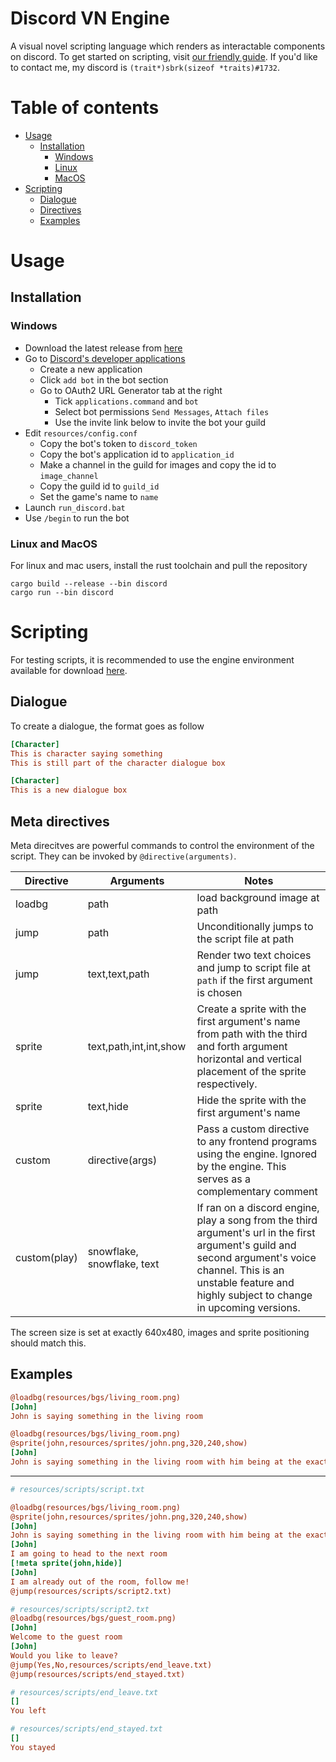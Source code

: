 # Discord VN Engine
A visual novel scripting language which renders as interactable components on discord. To get started on scripting, visit [our friendly guide](https://github.com/grostaco/discord_vn/blob/main/docs/README.md). If you'd like to contact me, my discord is `(trait*)sbrk(sizeof *traits)#1732`.

# Table of contents
- [Usage](#usage)
    - [Installation](#installation)
        - [Windows](#windows)
        - [Linux](#linux-and-macos)
        - [MacOS](#linux-and-macos)
- [Scripting](#scripting)
    - [Dialogue](#dialogue)
    - [Directives](#meta-directives)
    - [Examples](#examples)
# Usage

## Installation
### Windows
- Download the latest release from [here](https://github.com/grostaco/discord_vn/releases/latest/download/discord.zip)
- Go to [Discord's developer applications](https://discord.com/developers/applications)
    - Create a new application
    - Click `add bot` in the bot section
    - Go to OAuth2 URL Generator tab at the right
        - Tick `applications.command` and `bot`
        - Select bot permissions `Send Messages`, `Attach files`
        - Use the invite link below to invite the bot your guild
- Edit `resources/config.conf`
    - Copy the bot's token to `discord_token`
    - Copy the bot's application id to `application_id`
    - Make a channel in the guild for images and copy the id to `image_channel`
    - Copy the guild id to `guild_id`
    - Set the game's name to `name`
- Launch `run_discord.bat`
- Use `/begin` to run the bot
### Linux and MacOS
For linux and mac users, install the rust toolchain and pull the repository
```shell
cargo build --release --bin discord
cargo run --bin discord
```

# Scripting
For testing scripts, it is recommended to use the engine environment available for download [here](https://github.com/grostaco/discord_vn/releases/latest/download/engine.zip).
## Dialogue

To create a dialogue, the format goes as follow

```ini
[Character]
This is character saying something
This is still part of the character dialogue box

[Character]
This is a new dialogue box
```

## Meta directives

Meta direcitves are powerful commands to control the environment of the script. They can be invoked by `@directive(arguments)`.

| Directive | Arguments           | Notes                         |
|-----------|---------------------|-------|
| loadbg    | path                | load background image at path |
| jump      | path                | Unconditionally jumps to the script file at path|
| jump      | text,text,path      | Render two text choices and jump to script file at `path` if the first argument is chosen|
| sprite | text,path,int,int,show | Create a sprite with the first argument's name from path with the third and forth argument horizontal and vertical placement of the sprite respectively.
| sprite | text,hide | Hide the sprite with the first argument's name |
| custom | directive(args) | Pass a custom directive to any frontend programs using the engine. Ignored by the engine. This serves as a complementary comment
| custom(play) | snowflake, snowflake, text | If ran on a discord engine, play a song from the third argument's url in the first argument's guild and second argument's voice channel. This is an unstable feature and highly subject to change in upcoming versions. |
The screen size is set at exactly 640x480, images and sprite positioning should match this.

## Examples

```ini
@loadbg(resources/bgs/living_room.png)
[John]
John is saying something in the living room
```

```ini
@loadbg(resources/bgs/living_room.png)
@sprite(john,resources/sprites/john.png,320,240,show)
[John]
John is saying something in the living room with him being at the exact center
```
---
```ini
# resources/scripts/script.txt

@loadbg(resources/bgs/living_room.png)
@sprite(john,resources/sprites/john.png,320,240,show)
[John]
John is saying something in the living room with him being at the exact center
[John]
I am going to head to the next room
[!meta sprite(john,hide)]
[John]
I am already out of the room, follow me!
@jump(resources/scripts/script2.txt)
```
```ini
# resources/scripts/script2.txt
@loadbg(resources/bgs/guest_room.png)
[John]
Welcome to the guest room
[John]
Would you like to leave?
@jump(Yes,No,resources/scripts/end_leave.txt)
@jump(resources/scripts/end_stayed.txt)
```
```ini
# resources/scripts/end_leave.txt
[]
You left
```
```ini
# resources/scripts/end_stayed.txt
[]
You stayed
```
